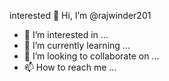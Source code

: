 interested 👋 Hi, I’m @rajwinder201
- 👀 I’m interested in ...
- 🌱 I’m currently learning ...
- 💞️ I’m looking to collaborate on ...
- 📫 How to reach me ...

<!---
rajwinder201/rajwinder201 is a ✨ special ✨ repository because its `README.md` (this file) appears on your GitHub profile.
You click the Preview link to take a look at your changes.
--->
